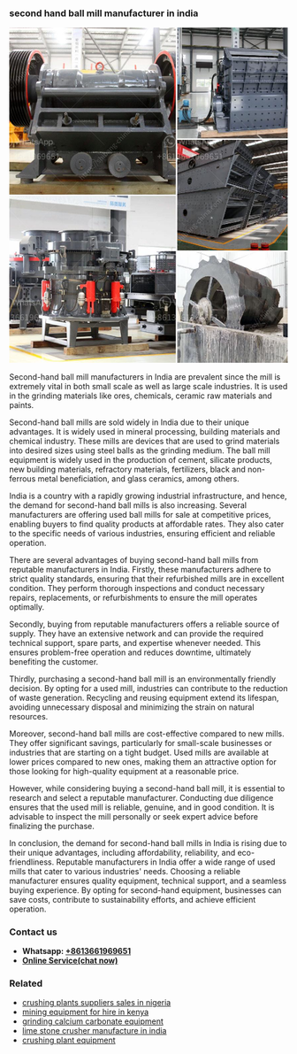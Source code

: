 <h3>second hand ball mill manufacturer in india</h3><img src='1708322978.jpg' alt=''><p>Second-hand ball mill manufacturers in India are prevalent since the mill is extremely vital in both small scale as well as large scale industries. It is used in the grinding materials like ores, chemicals, ceramic raw materials and paints.</p><p>Second-hand ball mills are sold widely in India due to their unique advantages. It is widely used in mineral processing, building materials and chemical industry. These mills are devices that are used to grind materials into desired sizes using steel balls as the grinding medium. The ball mill equipment is widely used in the production of cement, silicate products, new building materials, refractory materials, fertilizers, black and non-ferrous metal beneficiation, and glass ceramics, among others.</p><p>India is a country with a rapidly growing industrial infrastructure, and hence, the demand for second-hand ball mills is also increasing. Several manufacturers are offering used ball mills for sale at competitive prices, enabling buyers to find quality products at affordable rates. They also cater to the specific needs of various industries, ensuring efficient and reliable operation.</p><p>There are several advantages of buying second-hand ball mills from reputable manufacturers in India. Firstly, these manufacturers adhere to strict quality standards, ensuring that their refurbished mills are in excellent condition. They perform thorough inspections and conduct necessary repairs, replacements, or refurbishments to ensure the mill operates optimally.</p><p>Secondly, buying from reputable manufacturers offers a reliable source of supply. They have an extensive network and can provide the required technical support, spare parts, and expertise whenever needed. This ensures problem-free operation and reduces downtime, ultimately benefiting the customer.</p><p>Thirdly, purchasing a second-hand ball mill is an environmentally friendly decision. By opting for a used mill, industries can contribute to the reduction of waste generation. Recycling and reusing equipment extend its lifespan, avoiding unnecessary disposal and minimizing the strain on natural resources.</p><p>Moreover, second-hand ball mills are cost-effective compared to new mills. They offer significant savings, particularly for small-scale businesses or industries that are starting on a tight budget. Used mills are available at lower prices compared to new ones, making them an attractive option for those looking for high-quality equipment at a reasonable price.</p><p>However, while considering buying a second-hand ball mill, it is essential to research and select a reputable manufacturer. Conducting due diligence ensures that the used mill is reliable, genuine, and in good condition. It is advisable to inspect the mill personally or seek expert advice before finalizing the purchase.</p><p>In conclusion, the demand for second-hand ball mills in India is rising due to their unique advantages, including affordability, reliability, and eco-friendliness. Reputable manufacturers in India offer a wide range of used mills that cater to various industries' needs. Choosing a reliable manufacturer ensures quality equipment, technical support, and a seamless buying experience. By opting for second-hand equipment, businesses can save costs, contribute to sustainability efforts, and achieve efficient operation.</p><h3>Contact us</h3><ul><li><strong>Whatsapp:&nbsp;<a href="https://wa.me/8613661969651">+8613661969651</a></strong></li><li><a href="https://swt.shibang-china.com/?git&amp;zhl&amp;second hand ball mill manufacturer in india"><strong>Online Service(chat now)</strong></a></li></ul><h3>Related</h3><ul><li><a href='crushing plants suppliers sales in nigeria.md'>crushing plants suppliers sales in nigeria</a></li><li><a href='mining equipment for hire in kenya.md'>mining equipment for hire in kenya</a></li><li><a href='grinding calcium carbonate equipment.md'>grinding calcium carbonate equipment</a></li><li><a href='lime stone crusher manufacture in india.md'>lime stone crusher manufacture in india</a></li><li><a href='crushing plant equipment.md'>crushing plant equipment</a></li></ul>